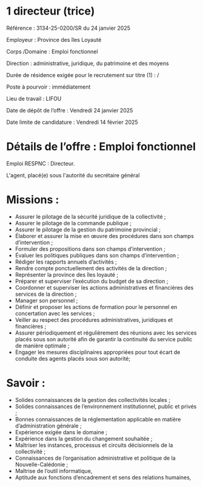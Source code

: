 # 1 directeur (trice)

Référence : 3134-25-0200/SR du 24 janvier 2025

Employeur : Province des îles Loyauté

Corps /Domaine : Emploi fonctionnel

Direction : administrative, juridique, du patrimoine et des moyens

Durée de résidence exigée pour le recrutement sur titre (1) : /

Poste à pourvoir : immédiatement

Lieu de travail : LIFOU

Date de dépôt de l’offre : Vendredi 24 janvier 2025

Date limite de candidature : Vendredi 14 février 2025

# Détails de l’offre : Emploi fonctionnel

Emploi RESPNC : Directeur.

L'agent, placé(e) sous l'autorité du secrétaire général

# Missions :

- Assurer le pilotage de la sécurité juridique de la collectivité ;
- Assurer le pilotage de la commande publique ;
- Assurer le pilotage de la gestion du patrimoine provincial ;
- Élaborer et assurer la mise en œuvre des procédures dans son champs d’intervention ;
- Formuler des propositions dans son champs d’intervention ;
- Évaluer les politiques publiques dans son champs d’intervention ;
- Rédiger les rapports annuels d’activités ;
- Rendre compte ponctuellement des activités de la direction ;
- Représenter la province des îles loyauté ;
- Préparer et superviser l’exécution du budget de sa direction ;
- Coordonner et superviser les actions administratives et financières des services de la direction ;
- Manager son personnel ;
- Définir et proposer les actions de formation pour le personnel en concertation avec les services ;
- Veiller au respect des procédures administratives, juridiques et financières ;
- Assurer périodiquement et régulièrement des réunions avec les services placés sous son autorité afin de garantir la continuité du service public de manière optimale ;
- Engager les mesures disciplinaires appropriées pour tout écart de conduite des agents placés sous son autorité;

# Savoir :

- Solides connaissances de la gestion des collectivités locales ;
- Solides connaissances de l’environnement institutionnel, public et privés ;
- Bonnes connaissances de la réglementation applicable en matière d’administration générale ;
- Expérience exigée dans le domaine ;
- Expérience dans la gestion du changement souhaitée ;
- Maîtriser les instances, processus et circuits décisionnels de la collectivité ;
- Connaissances de l’organisation administrative et politique de la Nouvelle-Calédonie ;
- Maîtrise de l’outil informatique,
- Aptitude aux fonctions d’encadrement et sens des relations humaines,
